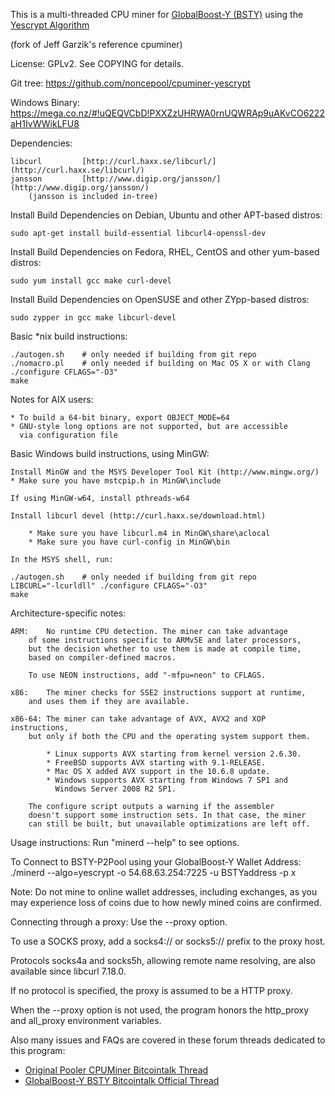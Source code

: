 This is a multi-threaded CPU miner for [GlobalBoost-Y (BSTY)](http://globalboo.st/?CohibAA) using the [Yescrypt Algorithm](litecoin-p2pool.com/yescrypt/yescrypt-v0.pdf)

(fork of Jeff Garzik's reference cpuminer)

License: GPLv2.  See COPYING for details.

Git tree:   https://github.com/noncepool/cpuminer-yescrypt

Windows Binary: https://mega.co.nz/#!uQEQVCbD!PXXZzUHRWA0rnUQWRAp9uAKvCO6222aH1IvWWikLFU8

Dependencies:

	libcurl			[http://curl.haxx.se/libcurl/](http://curl.haxx.se/libcurl/)
	jansson			[http://www.digip.org/jansson/](http://www.digip.org/jansson/)
		(jansson is included in-tree)

Install Build Dependencies on Debian, Ubuntu and other APT-based distros:

    sudo apt-get install build-essential libcurl4-openssl-dev

Install Build Dependencies on Fedora, RHEL, CentOS and other yum-based distros:

    sudo yum install gcc make curl-devel

Install Build Dependencies on OpenSUSE and other ZYpp-based distros:

    sudo zypper in gcc make libcurl-devel

Basic *nix build instructions:

    ./autogen.sh	# only needed if building from git repo
    ./nomacro.pl	# only needed if building on Mac OS X or with Clang
    ./configure CFLAGS="-O3"
    make
	

Notes for AIX users:

	* To build a 64-bit binary, export OBJECT_MODE=64
	* GNU-style long options are not supported, but are accessible
	  via configuration file

Basic Windows build instructions, using MinGW:

	Install MinGW and the MSYS Developer Tool Kit (http://www.mingw.org/)
	* Make sure you have mstcpip.h in MinGW\include

	If using MinGW-w64, install pthreads-w64
	
	Install libcurl devel (http://curl.haxx.se/download.html)
	
		* Make sure you have libcurl.m4 in MinGW\share\aclocal
		* Make sure you have curl-config in MinGW\bin

	In the MSYS shell, run:

    ./autogen.sh	# only needed if building from git repo
    LIBCURL="-lcurldll" ./configure CFLAGS="-O3"
    make

Architecture-specific notes:

	ARM:	No runtime CPU detection. The miner can take advantage
		of some instructions specific to ARMv5E and later processors,
		but the decision whether to use them is made at compile time,
		based on compiler-defined macros.
		
		To use NEON instructions, add "-mfpu=neon" to CFLAGS.
		
	x86:	The miner checks for SSE2 instructions support at runtime,
		and uses them if they are available.
		
	x86-64:	The miner can take advantage of AVX, AVX2 and XOP instructions,
		but only if both the CPU and the operating system support them.
		
		    * Linux supports AVX starting from kernel version 2.6.30.
		    * FreeBSD supports AVX starting with 9.1-RELEASE.
		    * Mac OS X added AVX support in the 10.6.8 update.
		    * Windows supports AVX starting from Windows 7 SP1 and
		      Windows Server 2008 R2 SP1.
		      
		The configure script outputs a warning if the assembler
		doesn't support some instruction sets. In that case, the miner
		can still be built, but unavailable optimizations are left off.

Usage instructions:  Run "minerd --help" to see options.

To Connect to BSTY-P2Pool using your GlobalBoost-Y Wallet Address:
    ./minerd --algo=yescrypt -o 54.68.63.254:7225 -u BSTYaddress -p x

Note: Do not mine to online wallet addresses, including exchanges, as you may experience loss of coins due to how newly mined coins are confirmed.

Connecting through a proxy:  Use the --proxy option.

To use a SOCKS proxy, add a socks4:// or socks5:// prefix to the proxy host.

Protocols socks4a and socks5h, allowing remote name resolving, are also
available since libcurl 7.18.0.

If no protocol is specified, the proxy is assumed to be a HTTP proxy.

When the --proxy option is not used, the program honors the http_proxy
and all_proxy environment variables.

Also many issues and FAQs are covered in these forum threads dedicated to this program:

* [Original Pooler CPUMiner Bitcointalk Thread](https://bitcointalk.org/index.php?topic=55038.0)
* [GlobalBoost-Y BSTY Bitcointalk Official Thread](https://bitcointalk.org/index.php?topic=775289.0)
